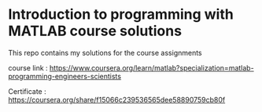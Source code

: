 # Introduction to programming with MATLAB course solutions

This repo contains my solutions for the course assignments

course link : https://www.coursera.org/learn/matlab?specialization=matlab-programming-engineers-scientists

Certificate : https://coursera.org/share/f15066c239536565dee58890759cb80f
